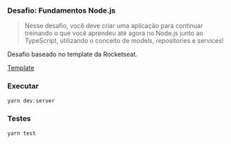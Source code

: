 ### Desafio: Fundamentos Node.js

> Nesse desafio, você deve criar uma aplicação para continuar treinando o que você aprendeu até agora no Node.js junto ao TypeScript, utilizando o conceito de models, repositories e services!

Desafio baseado no template da Rocketseat.

[Template](https://github.com/Rocketseat/bootcamp-gostack-desafios/tree/master/desafio-fundamentos-nodejs)

### Executar

```js
yarn dev:server
```

### Testes

```js
yarn test
```
